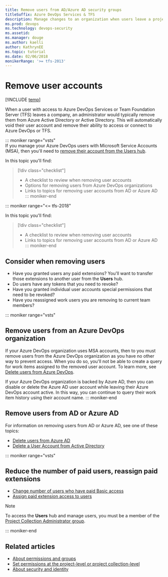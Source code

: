 ```yaml
---
title: Remove users from AD/Azure AD security groups 
titleSuffix: Azure DevOps Services & TFS
description: Manage changes to an organization when users leave a project or company by removing their user account from AD/Azure AD security groups  
ms.prod: devops
ms.technology: devops-security
ms.assetid: 
ms.manager: douge
ms.author: kaelli
author: KathrynEE
ms.topic: tutorial
ms.date: 02/06/2018
monikerRange: '>= tfs-2013'
---
```


# Remove user accounts

[!INCLUDE [temp](../../_shared/version-vsts-tfs-all-versions.md)]

When a user with access to Azure DevOps Services or Team Foundation Server (TFS) leaves a company, an administrator would typically remove them from Azure Active Directory or Active Directory. This will automatically void their user account and remove their ability to access or connect to Azure DevOps or TFS. 

::: moniker range="vsts"  
If you manage your Azure DevOps users with Microsoft Service Accounts (MSA), then you'll need to [remove their account from the Users hub](../accounts/delete-organization-users.md). 

In this topic you'll find:
> [!div class="checklist"]
> * A checklist to review when removing user accounts
> * Options for removing users from Azure DevOps organizations
> * Links to topics for removing user accounts from AD or Azure AD  
::: moniker-end  

::: moniker range="<= tfs-2018"  

In this topic you'll find:
> [!div class="checklist"]
> * A checklist to review when removing user accounts
> * Links to topics for removing user accounts from AD or Azure AD  
::: moniker-end  


## Consider when removing users

* Have you granted users any paid extensions? You'll want to transfer those extensions to another user from the **Users** hub. 
* Do users have any tokens that you need to revoke?
* Have you granted individual user accounts special permissions that need to be revoked? 
* Have you reassigned work users you are removing to current team members? 

::: moniker range="vsts" 
## Remove users from an Azure DevOps organization

If your Azure DevOps organization uses MSA accounts, then to you must remove users from the Azure DevOps organization as you have no other way to prevent access. When you do so, you'll not be able to create a query for work items assigned to the removed user account. To learn more, see [Delete users from Azure DevOps](../accounts/delete-organization-users.md).

If your Azure DevOps organization is backed by Azure AD, then you can disable or delete the Azure AD user account while leaving their Azure DevOps account active. In this way, you can continue to query their work item history using their account name.
::: moniker-end 

## Remove users from AD or Azure AD

For information on removing users from AD or Azure AD, see one of these topics: 

* [Delete users from Azure AD](/azure/active-directory/add-users-azure-active-directory#delete-users-from-azure-ad)
* [Delete a User Account from Active Directory](https://technet.microsoft.com/library/cc753730.aspx)

::: moniker range="vsts" 
## Reduce the number of paid users, reassign paid extensions

* [Change number of users who have paid Basic access](../../billing/buy-basic-access-add-users.md)
* [Assign paid extension access to users](../../marketplace/assign-paid-extensions.md)

> [!NOTE]
> To access the **Users** hub and manage users, you must be a member of the [Project Collection Administrator group](set-project-collection-level-permissions.md).

::: moniker-end 

## Related articles

* [About permissions and groups](../../organizations/security/about-permissions.md)
* [Set permissions at the project-level or project collection-level](set-project-collection-level-permissions.md)
* [About security and identity](about-security-identity.md)

